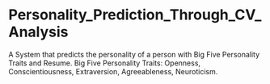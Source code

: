 # Personality_Prediction_Through_CV_Analysis
A System that predicts the personality of a person with Big Five Personality Traits and Resume. Big Five Personality Traits: Openness, Conscientiousness, Extraversion, Agreeableness, Neuroticism.
